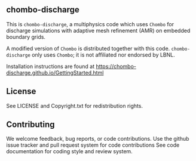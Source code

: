 chombo-discharge
----------------

This is ``chombo-discharge``, a multiphysics code which uses ``Chombo`` for discharge simulations with adaptive mesh refinement (AMR) on embedded boundary grids.

A modified version of ``Chombo`` is distributed together with this code.
``chombo-discharge`` only uses ``Chombo``; it is not affiliated nor endorsed by LBNL.

Installation instructions are found at https://chombo-discharge.github.io/GettingStarted.html

License
-------

See LICENSE and Copyright.txt for redistribution rights. 

Contributing
------------
We welcome feedback, bug reports, or code contributions. Use the github issue tracker and pull request system for code contributions
See code documentation for coding style and review system. 
